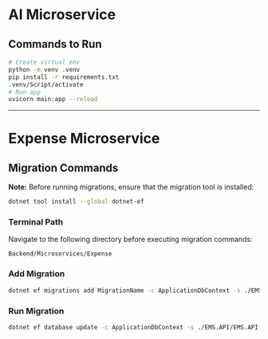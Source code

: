 # AI Microservice

## Commands to Run

```sh
# Create virtual env
python -m venv .venv
pip install -r requirements.txt
.venv/Script/activate
# Run app
uvicorn main:app --reload
```

---

# Expense Microservice

## Migration Commands

**Note:** Before running migrations, ensure that the migration tool is installed:

```sh
dotnet tool install --global dotnet-ef
```

### Terminal Path
Navigate to the following directory before executing migration commands:

```
Backend/Microservices/Expense
```

### Add Migration

```sh
dotnet ef migrations add MigrationName -c ApplicationDbContext -s ./EMS.API/EMS.API.csproj -p ./EMS.Infrastructure/EMS.Infrastructure.csproj -o ./Persistence/Migrations
```

### Run Migration

```sh
dotnet ef database update -c ApplicationDbContext -s ./EMS.API/EMS.API.csproj -p ./EMS.Infrastructure/EMS.Infrastructure.csproj
```